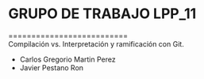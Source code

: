 # GRUPO DE TRABAJO LPP_11       
==========================       
Compilación vs. Interpretación y ramificación con Git.    
- Carlos Gregorio Martin Perez    
- Javier Pestano Ron       
           
